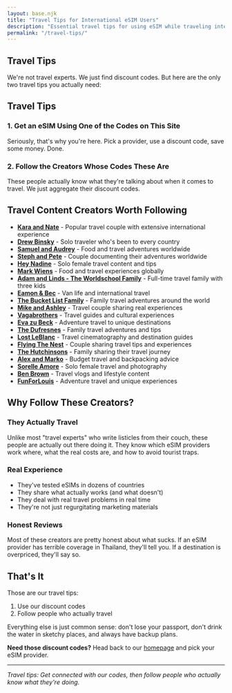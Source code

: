 ```yaml
---
layout: base.njk
title: "Travel Tips for International eSIM Users"
description: "Essential travel tips for using eSIM while traveling internationally. Learn from experienced travel content creators."
permalink: "/travel-tips/"
---
```


<div class="article-page">
<article class="article-content">

# Travel Tips

We're not travel experts. We just find discount codes. But here are the only two travel tips you actually need:

## Travel Tips

### 1. Get an eSIM Using One of the Codes on This Site

Seriously, that's why you're here. Pick a provider, use a discount code, save some money. Done.

### 2. Follow the Creators Whose Codes These Are

These people actually know what they're talking about when it comes to travel. We just aggregate their discount codes.

## Travel Content Creators Worth Following

- **[Kara and Nate](https://www.youtube.com/@karaandnate)** - Popular travel couple with extensive international experience
- **[Drew Binsky](https://www.youtube.com/@DrewBinsky)** - Solo traveler who's been to every country
- **[Samuel and Audrey](https://www.youtube.com/@SamuelAndAudrey)** - Food and travel adventures worldwide
- **[Steph and Pete](https://www.youtube.com/@StephandPete)** - Couple documenting their adventures worldwide
- **[Hey Nadine](https://www.youtube.com/@HeyNadine)** - Solo female travel content and tips
- **[Mark Wiens](https://www.youtube.com/@MarkWiens)** - Food and travel experiences globally
- **[Adam and Linds - The Worldschool Family](https://www.youtube.com/@adamandlinds)** - Full-time travel family with three kids
- **[Eamon & Bec](https://www.youtube.com/@EamonandBec)** - Van life and international travel
- **[The Bucket List Family](https://www.youtube.com/@TheBucketListFamily)** - Family travel adventures around the world
- **[Mike and Ashley](https://www.youtube.com/@mikeandashley)** - Travel couple sharing real experiences
- **[Vagabrothers](https://www.youtube.com/@Vagabrothers)** - Travel guides and cultural experiences
- **[Eva zu Beck](https://www.youtube.com/@EvazuBeck)** - Adventure travel to unique destinations
- **[The Dufresnes](https://www.youtube.com/@TheDufresnes)** - Family travel adventures and tips
- **[Lost LeBlanc](https://www.youtube.com/@LostLeBlanc)** - Travel cinematography and destination guides
- **[Flying The Nest](https://www.youtube.com/@FlyingTheNest)** - Couple sharing travel tips and experiences
- **[The Hutchinsons](https://www.youtube.com/@TheHutchinsons)** - Family sharing their travel journey
- **[Alex and Marko](https://www.youtube.com/@vagabuddies)** - Budget travel and backpacking advice
- **[Sorelle Amore](https://www.youtube.com/@SorelleAmore)** - Solo female travel and photography
- **[Ben Brown](https://www.youtube.com/@BenBrownUK)** - Travel vlogs and lifestyle content
- **[FunForLouis](https://www.youtube.com/@FunForLouis)** - Adventure travel and unique experiences

## Why Follow These Creators?

### They Actually Travel

Unlike most "travel experts" who write listicles from their couch, these people are actually out there doing it. They know which eSIM providers work where, what the real costs are, and how to avoid tourist traps.

### Real Experience

- They've tested eSIMs in dozens of countries
- They share what actually works (and what doesn't)
- They deal with real travel problems in real time
- They're not just regurgitating marketing materials

### Honest Reviews

Most of these creators are pretty honest about what sucks. If an eSIM provider has terrible coverage in Thailand, they'll tell you. If a destination is overpriced, they'll say so.

## That's It

Those are our travel tips:

1. Use our discount codes
2. Follow people who actually travel

Everything else is just common sense: don't lose your passport, don't drink the water in sketchy places, and always have backup plans.

**Need those discount codes?** Head back to our [homepage](/) and pick your eSIM provider.

---

*Travel tips: Get connected with our codes, then follow people who actually know what they're doing.*

</article>
</div>
